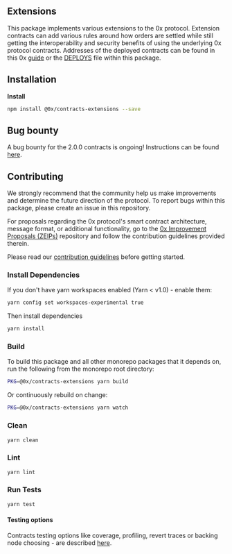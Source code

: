 ## Extensions

This package implements various extensions to the 0x protocol. Extension contracts can add various rules around how orders are settled while still getting the interoperability and security benefits of using the underlying 0x protocol contracts. Addresses of the deployed contracts can be found in this 0x [guide](https://0x.org/docs/guides/0x-cheat-sheet) or the [DEPLOYS](./DEPLOYS.json) file within this package.

## Installation

**Install**

```bash
npm install @0x/contracts-extensions --save
```

## Bug bounty

A bug bounty for the 2.0.0 contracts is ongoing! Instructions can be found [here](https://0x.org/docs/guides/bug-bounty-program).

## Contributing

We strongly recommend that the community help us make improvements and determine the future direction of the protocol. To report bugs within this package, please create an issue in this repository.

For proposals regarding the 0x protocol's smart contract architecture, message format, or additional functionality, go to the [0x Improvement Proposals (ZEIPs)](https://github.com/0xProject/ZEIPs) repository and follow the contribution guidelines provided therein.

Please read our [contribution guidelines](../../CONTRIBUTING.md) before getting started.

### Install Dependencies

If you don't have yarn workspaces enabled (Yarn < v1.0) - enable them:

```bash
yarn config set workspaces-experimental true
```

Then install dependencies

```bash
yarn install
```

### Build

To build this package and all other monorepo packages that it depends on, run the following from the monorepo root directory:

```bash
PKG=@0x/contracts-extensions yarn build
```

Or continuously rebuild on change:

```bash
PKG=@0x/contracts-extensions yarn watch
```

### Clean

```bash
yarn clean
```

### Lint

```bash
yarn lint
```

### Run Tests

```bash
yarn test
```

#### Testing options

Contracts testing options like coverage, profiling, revert traces or backing node choosing - are described [here](../TESTING.md).
